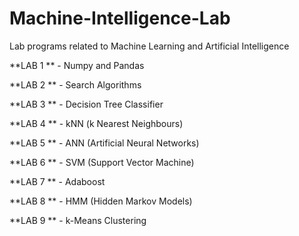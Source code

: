 # Machine-Intelligence-Lab
Lab programs related to Machine Learning and Artificial Intelligence

**LAB 1 ** - Numpy and Pandas

**LAB 2 ** - Search Algorithms

**LAB 3 ** - Decision Tree Classifier

**LAB 4 ** - kNN (k Nearest Neighbours)

**LAB 5 ** - ANN (Artificial Neural Networks)

**LAB 6 ** - SVM (Support Vector Machine)

**LAB 7 ** - Adaboost

**LAB 8 ** - HMM (Hidden Markov Models)

**LAB 9 ** - k-Means Clustering
